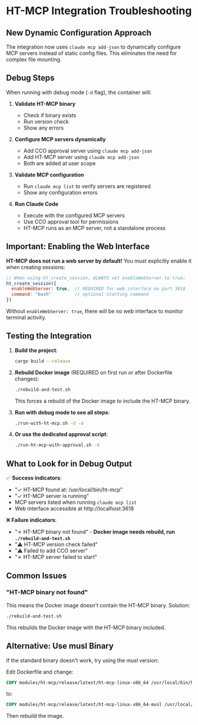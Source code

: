 # HT-MCP Integration Troubleshooting

## New Dynamic Configuration Approach

The integration now uses `claude mcp add-json` to dynamically configure MCP servers instead of static config files. This eliminates the need for complex file mounting.

## Debug Steps

When running with debug mode (`-d` flag), the container will:

1. **Validate HT-MCP binary**
   - Check if binary exists
   - Run version check
   - Show any errors

2. **Configure MCP servers dynamically**
   - Add CCO approval server using `claude mcp add-json`
   - Add HT-MCP server using `claude mcp add-json`
   - Both are added at user scope

3. **Validate MCP configuration**
   - Run `claude mcp list` to verify servers are registered
   - Show any configuration errors

4. **Run Claude Code**
   - Execute with the configured MCP servers
   - Use CCO approval tool for permissions
   - HT-MCP runs as an MCP server, not a standalone process

## Important: Enabling the Web Interface

**HT-MCP does not run a web server by default!** You must explicitly enable it when creating sessions:

```javascript
// When using ht_create_session, ALWAYS set enableWebServer to true:
ht_create_session({
  enableWebServer: true,  // REQUIRED for web interface on port 3618
  command: "bash"         // optional starting command
})
```

Without `enableWebServer: true`, there will be no web interface to monitor terminal activity.

## Testing the Integration

1. **Build the project**:
   ```bash
   cargo build --release
   ```

2. **Rebuild Docker image** (REQUIRED on first run or after Dockerfile changes):
   ```bash
   ./rebuild-and-test.sh
   ```
   
   This forces a rebuild of the Docker image to include the HT-MCP binary.

3. **Run with debug mode to see all steps**:
   ```bash
   ./run-with-ht-mcp.sh -d -a
   ```

4. **Or use the dedicated approval script**:
   ```bash
   ./run-ht-mcp-with-approval.sh -d
   ```

## What to Look for in Debug Output

✅ **Success indicators**:
- "✓ HT-MCP found at: /usr/local/bin/ht-mcp"
- "✓ HT-MCP server is running"
- MCP servers listed when running `claude mcp list`
- Web interface accessible at http://localhost:3618

❌ **Failure indicators**:
- "✗ HT-MCP binary not found" - **Docker image needs rebuild, run `./rebuild-and-test.sh`**
- "⚠️ HT-MCP version check failed"
- "⚠️ Failed to add CCO server"
- "✗ HT-MCP server failed to start"

## Common Issues

### "HT-MCP binary not found"
This means the Docker image doesn't contain the HT-MCP binary. Solution:
```bash
./rebuild-and-test.sh
```
This rebuilds the Docker image with the HT-MCP binary included.

## Alternative: Use musl Binary

If the standard binary doesn't work, try using the musl version:

Edit Dockerfile and change:
```dockerfile
COPY modules/ht-mcp/release/latest/ht-mcp-linux-x86_64 /usr/local/bin/ht-mcp
```
to:
```dockerfile
COPY modules/ht-mcp/release/latest/ht-mcp-linux-x86_64-musl /usr/local/bin/ht-mcp
```

Then rebuild the image.
